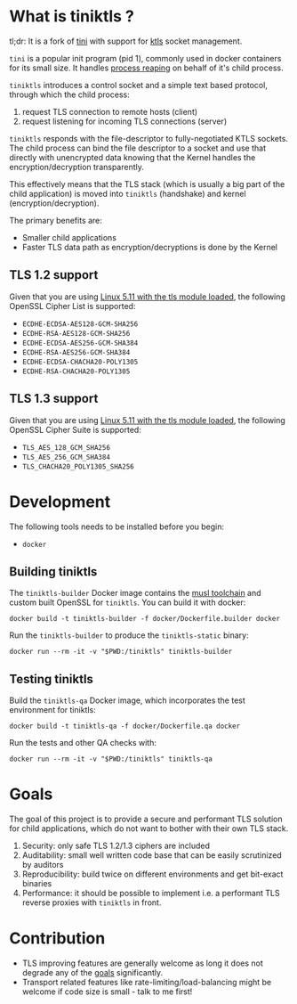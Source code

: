# What is tiniktls ?

tl;dr: It is a fork of [tini][1] with support for [ktls][2] socket management.

`tini` is a popular init program (pid 1), commonly used in docker containers for its small size.
It handles [process reaping][4] on behalf of it's child process.

`tiniktls` introduces a control socket and a simple text based protocol,
through which the child process:

1. request TLS connection to remote hosts (client)
2. request listening for incoming TLS connections (server)

`tiniktls` responds with the file-descriptor to fully-negotiated KTLS sockets.
The child process can bind the file descriptor to a socket and use that directly with
unencrypted data knowing that the Kernel handles the encryption/decryption transparently. 

This effectively means that the TLS stack (which is usually a big part of the child application)
 is moved into `tiniktls` (handshake) and kernel (encryption/decryption).

The primary benefits are:

* Smaller child applications
* Faster TLS data path as encryption/decryptions is done by the Kernel

## TLS 1.2 support

Given that you are using [Linux 5.11 with the tls module loaded][2], the following OpenSSL Cipher List is supported:

* `ECDHE-ECDSA-AES128-GCM-SHA256`
* `ECDHE-RSA-AES128-GCM-SHA256`
* `ECDHE-ECDSA-AES256-GCM-SHA384`
* `ECDHE-RSA-AES256-GCM-SHA384`
* `ECDHE-ECDSA-CHACHA20-POLY1305`
* `ECDHE-RSA-CHACHA20-POLY1305`

## TLS 1.3 support

Given that you are using [Linux 5.11 with the tls module loaded][2], the following OpenSSL Cipher Suite is supported:

* `TLS_AES_128_GCM_SHA256`
* `TLS_AES_256_GCM_SHA384`
* `TLS_CHACHA20_POLY1305_SHA256`

# Development

The following tools needs to be installed before you begin:

* `docker`


## Building tiniktls

The `tiniktls-builder` Docker image contains the [musl toolchain][5] and custom built OpenSSL for `tiniktls`.
You can build it with docker:

```shell
docker build -t tiniktls-builder -f docker/Dockerfile.builder docker
```

Run the `tiniktls-builder` to produce the `tiniktls-static` binary:

```shell
docker run --rm -it -v "$PWD:/tiniktls" tiniktls-builder
```

## Testing tiniktls

Build the `tiniktls-qa` Docker image, which incorporates the test environment for tiniktls:

```shell
docker build -t tiniktls-qa -f docker/Dockerfile.qa docker
```

Run the tests and other QA checks with:

```shell
docker run --rm -it -v "$PWD:/tiniktls" tiniktls-qa
```

# Goals

The goal of this project is to provide a secure and performant TLS solution for child applications,
which do not want to bother with their own TLS stack.

1. Security: only safe TLS 1.2/1.3 ciphers are included
1. Auditability: small well written code base that can be easily scrutinized by auditors 
1. Reproducibility: build twice on different environments and get bit-exact binaries
1. Performance: it should be possible to implement i.e. a performant TLS reverse proxies with `tiniktls` in front.

# Contribution

* TLS improving features are generally welcome as long it does not degrade any of the [goals](#goals) significantly.
* Transport related features like rate-limiting/load-balancing might be welcome if code size is small - talk to me first!

[1]: https://github.com/krallin/tini
[2]: https://delthas.fr/blog/2023/kernel-tls/
[3]: https://www.openssl.org/
[4]: https://en.wikipedia.org/wiki/Zombie_process
[5]: https://www.musl-libc.org/

